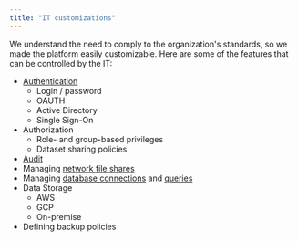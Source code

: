 ```yaml
---
title: "IT customizations"
---
```


We understand the need to comply to the organization's standards, so we made the platform easily customizable. Here are
some of the features that can be controlled by the IT:

* [Authentication](../../../govern/authentication.md)
  * Login / password
  * OAUTH
  * Active Directory
  * Single Sign-On
* Authorization
  * Role- and group-based privileges
  * Dataset sharing policies
* [Audit](../../../govern/audit.md)
* Managing [network file shares](../../../access/files/files.md)
* Managing [database connections](../../../access/access.md#data-connection)
  and [queries](../../../access/access.md#data-query)
* Data Storage
  * AWS
  * GCP
  * On-premise
* Defining backup policies
